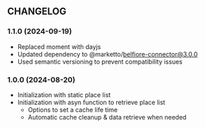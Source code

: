 ## CHANGELOG

### 1.1.0 (2024-09-19)

- Replaced moment with dayjs
- Updated dependency to @marketto/belfiore-connector@3.0.0
- Used semantic versioning to prevent compatibility issues

### 1.0.0 (2024-08-20)

- Initialization with static place list
- Initialization with asyn function to retrieve place list
  - Options to set a cache life time
  - Automatic cache cleanup & data retrieve when needed
